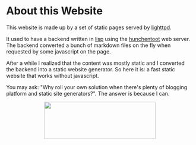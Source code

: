 # About this Website

This website is made up by a set of static pages served by
[lighttpd](https://www.lighttpd.net/).

It used to have a backend written in [lisp](http://lispers.org/) using the
[hunchentoot](http://weitz.de/hunchentoot/) web server. The backend converted a
bunch of markdown files on the fly when requested by some javascript on the
page.

After a while I realized that the content was mostly static and I converted the
backend into a static website generator. So here it is: a fast static website
that works without javascript.

You may ask: "Why roll your own solution when there's plenty of blogging
platform and static site generators?". The answer is because I can.
<center>
	<img src="/res/img/made-with-lisp-logo.jpg" width="300" height="100"/>
</center>
